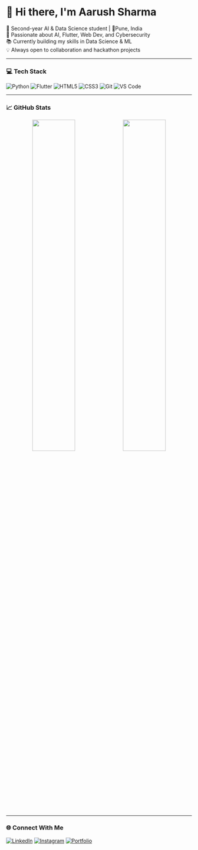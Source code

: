 # 👋 Hi there, I'm Aarush Sharma

🌟 Second-year AI & Data Science student | 📍Pune, India  
🚀 Passionate about AI, Flutter, Web Dev, and Cybersecurity  
📚 Currently building my skills in Data Science & ML  
💡 Always open to collaboration and hackathon projects  

---

### 💻 Tech Stack
![Python](https://img.shields.io/badge/-Python-333333?style=flat&logo=python)
![Flutter](https://img.shields.io/badge/-Flutter-333333?style=flat&logo=flutter)
![HTML5](https://img.shields.io/badge/-HTML5-333333?style=flat&logo=html5)
![CSS3](https://img.shields.io/badge/-CSS3-333333?style=flat&logo=css3)
![Git](https://img.shields.io/badge/-Git-333333?style=flat&logo=git)
![VS Code](https://img.shields.io/badge/-VS%20Code-333333?style=flat&logo=visual-studio-code)

---

### 📈 GitHub Stats
<p align="center">
  <img width="48%" src="https://github-readme-stats.vercel.app/api?username=aarush-sharma&show_icons=true&theme=tokyonight" />
  <img width="48%" src="https://github-readme-streak-stats.herokuapp.com/?user=aarush-sharma&theme=tokyonight" />
</p>

---

### 🌐 Connect With Me
[![LinkedIn](https://img.shields.io/badge/-LinkedIn-0077B5?style=flat&logo=linkedin&logoColor=white)](https://www.linkedin.com/in/aarush-sharma-675305329/)
[![Instagram](https://img.shields.io/badge/-Instagram-E4405F?style=flat&logo=instagram&logoColor=white)](https://www.instagram.com/sudharjaaarushhh/)
[![Portfolio](https://img.shields.io/badge/-Portfolio-000000?style=flat&logo=google-chrome&logoColor=white)](https://your-portfolio-link.com)
